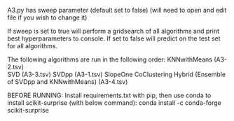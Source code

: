 A3.py has sweep parameter (default set to false) (will need to open and edit file if you wish to change it)

If sweep is set to true will perform a gridsearch of all algorithms and print best hyperparameters to console.
If set to false will predict on the test set for all algorithms.


The following algorithms are run in the following order:
KNNwithMeans (A3-2.tsv)					
SVD (A3-3.tsv)
SVDpp (A3-1.tsv)
SlopeOne
CoClustering
Hybrid (Ensemble of SVDpp and KNNwithMeans) (A3-4.tsv)

BEFORE RUNNING:
Install requirements.txt with pip, then use conda to install scikit-surprise (with below command):
conda install -c conda-forge scikit-surprise

